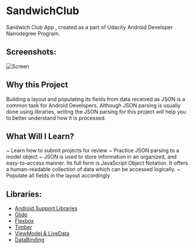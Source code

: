 
# SandwichClub


Sandwich Club App , created as a part of Udacity Android Developer Nanodegree Program. 

## Screenshots:
![Screen](https://raw.githubusercontent.com/kiwisudhakar/SandwichClub/master/images/mockup.png)

## Why this Project
Building a layout and populating its fields from data received as JSON is a common task for Android Developers. Although JSON parsing is usually done using libraries, writing the JSON parsing for this project will help you to better understand how it is processed.

## What Will I Learn?

~ Learn how to submit projects for review
~ Practice JSON parsing to a model object
~ JSON is used to store information in an organized, and easy-to-access manner. Its full form is JavaScript Object Notation. It offers a human-readable collection of data which can be accessed logically.
~ Populate all fields in the layout accordingly

## Libraries:

* [Android Support Libraries](https://developer.android.com/topic/libraries/support-library/revisions)
* [Glide](https://github.com/bumptech/glide)
* [Flexbox](https://github.com/google/flexbox-layout)
* [Timber](https://github.com/JakeWharton/timber)
* [ViewModel & LiveData](https://developer.android.com/topic/libraries/architecture/adding-components)
* [DataBinding](https://developer.android.com/topic/libraries/data-binding/)
